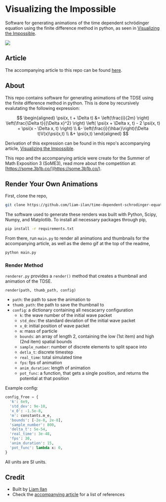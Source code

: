 # Visualizing the Impossible
Software for generating animations of the time dependent schrödinger equation using the finite difference method in python, as seen in [Visualizing the Impossible](https://liam-ilan.github.io/time-dependent-schrodinger-equation/).

![](./readme-demo.gif)

## Article
The accompanying article to this repo can be found [here](https://liam-ilan.github.io/time-dependent-schrodinger-equation/).

## About
This repo contains software for generating animations of the TDSE using the finite difference method in python.
This is done by recursively evalutating the following expression:

$$
\begin{aligned}
\psi(x, t + \Delta t) &= \left(\frac{i}{2m} \right) \left(\frac{\Delta t}{{\Delta x}^2} \right) \left( \psi(x + \Delta x, t) - 2 \psi(x, t) + \psi(x - \Delta x, t) \right) \\
&- \left(\frac{i}{\hbar}\right)(\Delta t)V(x)\psi(x,t) \\
&+ \psi(x,t)
\end{aligned}
$$

Derivation of this expression can be found in this repo's accompanying article, [Visualizing the Impossible](https://liam-ilan.github.io/time-dependent-schrodinger-equation/).

This repo and the accompanying article were create for the Summer of Math Exposition 3 (SoME3), read more about the competition at: [https://some.3b1b.co/](https://some.3b1b.co/).

## Render Your Own Animations
First, clone the repo,
```bash
git clone https://github.com/liam-ilan/time-dependent-schrodinger-equation.git
```

The software used to generate these renders was built with Python, Scipy, Numpy, and Matplotlib. To install all necessary packages through pip,
```bash
pip install -r requirements.txt
```

From there, run `main.py` to render all animations and thumbnails for the accompanying article, as well as the demo gif at the top of the readme,
```bash
python main.py
```

### Render Method
`renderer.py` provides a `render()` method that creates a thumbnail and animation of the TDSE.

`render(path, thumb_path, config)`
- `path`: the path to save the animation to
- `thumb_path`: the path to save the thumbnail to
- `config`: a dictionary containing all nescacarry configuration
  - `k`: the wave number of the initial wave packet
  - `std_dev`: the standard deviation of the initial wave packet
  - `x_0`: initial position of wave packet
  - `m`: mass of particle
  - `bounds`: an array of length 2, containing the low (1st item) and high (2nd item) spatial bounds
  - `sample_number`: number of discrete elements to split space into
  - `detla_t`: discrete timestep
  - `real_time`: total simulated time
  - `fps`: fps of animation
  - `anim_duration`: length of animation
  - `pot_func`: a function, that gets a single position, and returns the potential at that position

Example config:
```python
config_free = {
  'k': 6e9,
  'std_dev': 9e-10,
  'x_0': -1.5e-8,
  'm': constants.m_e,
  'bounds': [-2e-8, 2e-8],
  'sample_number': 800,
  'delta_t': 5e-54,
  'real_time': 3e-48,
  'fps': 30,
  'anim_duration': 15,
  'pot_func': lambda x: 0,
}
```

All units are SI units.

## Credit
- Built by [Liam Ilan](https://www.liamilan.com/)
- Check the [accompanying article](https://liam-ilan.github.io/time-dependent-schrodinger-equation/) for a list of references